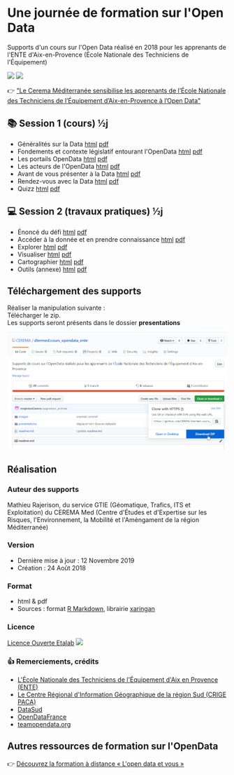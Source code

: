 # Une journée de formation sur l'Open Data<br>  

<!--![](https://www.cerema.fr/sites/default/files/styles/uas_medium/public/media/images/2019/02/visuel2.jpeg?itok=QaexK9Vo)-->

Supports d'un cours sur l'Open Data réalisé en 2018 pour les apprenants de l'ENTE d'Aix-en-Provence (École Nationale des Techniciens de l'Équipement)  

![](images/LogoENTE_small.jpg)
![](images/Logo_CEREMA_small.png)

:point_right: ["Le Cerema Méditerranée sensibilise les apprenants de l’École Nationale des Techniciens de l’Équipement d’Aix-en-Provence à l’Open Data"](https://www.cerema.fr/fr/actualites/cerema-mediterranee-sensibilise-apprenants-ecole-nationale)

## :books: Session 1 (cours) ½j 
- Généralités sur la Data  [html](https://github.com/CEREMA/dtermed.cours_opendata_ente/blob/master/presentations/session1/session1_1_data.html) [pdf](https://github.com/CEREMA/dtermed.cours_opendata_ente/blob/master/presentations/session1/session1_1_data.pdf)
- Fondements et contexte législatif entourant l'OpenData  [html](https://github.com/CEREMA/dtermed.cours_opendata_ente/blob/master/presentations/session1/session1_2_fondements.html) [pdf](https://github.com/CEREMA/dtermed.cours_opendata_ente/blob/master/presentations/session1/session1_2_fondements.pdf)
- Les portails OpenData  [html](https://github.com/CEREMA/dtermed.cours_opendata_ente/blob/master/presentations/session1/session1_3_portails.html) [pdf](https://github.com/CEREMA/dtermed.cours_opendata_ente/blob/master/presentations/session1/session1_3_portails.pdf)
- Les acteurs de l'OpenData  [html](https://github.com/CEREMA/dtermed.cours_opendata_ente/blob/master/presentations/session1/session1_4_acteurs.html) [pdf](https://github.com/CEREMA/dtermed.cours_opendata_ente/blob/master/presentations/session1/session1_4_acteurs.pdf)
- Avant de vous présenter à la Data  [html](https://github.com/CEREMA/dtermed.cours_opendata_ente/blob/master/presentations/session1/session1_5_avant_data.html) [pdf](https://github.com/CEREMA/dtermed.cours_opendata_ente/blob/master/presentations/session1/session1_5_avant_data.pdf)
- Rendez-vous avec la Data  [html](https://github.com/CEREMA/dtermed.cours_opendata_ente/blob/master/presentations/session1/session1_6_rdv_data.html) [pdf](https://github.com/CEREMA/dtermed.cours_opendata_ente/blob/master/presentations/session1/session1_6_rdv_data.pdf)
- Quizz  [html](https://github.com/CEREMA/dtermed.cours_opendata_ente/blob/master/presentations/session1/session1_7_quizz.html) [pdf](https://github.com/CEREMA/dtermed.cours_opendata_ente/blob/master/presentations/session1/sesion_1_7_quizz.pdf)

## :computer: Session 2 (travaux pratiques) ½j 
- Énoncé du défi  [html](https://github.com/CEREMA/dtermed.cours_opendata_ente/blob/master/presentations/session2/session2_1_énoncé.html) [pdf](https://github.com/CEREMA/dtermed.cours_opendata_ente/blob/master/presentations/session2/session2_1_énoncé.pdf)
- Accéder à la donnée et en prendre connaissance  [html](https://github.com/CEREMA/dtermed.cours_opendata_ente/blob/master/presentations/session2/session2_2_acceder_prendre_connaissance.html) [pdf](https://github.com/CEREMA/dtermed.cours_opendata_ente/blob/master/presentations/session2/session2_2_acceder_prendre_connaissance.pdf)
- Explorer  [html](https://github.com/CEREMA/dtermed.cours_opendata_ente/blob/master/presentations/session2/session2_3_explorer.html) [pdf](https://github.com/CEREMA/dtermed.cours_opendata_ente/blob/master/presentations/session2/session2_3_explorer.pdf)
- Visualiser  [html](https://github.com/CEREMA/dtermed.cours_opendata_ente/blob/master/presentations/session2/session2_4_visualiser.html) [pdf](https://github.com/CEREMA/dtermed.cours_opendata_ente/blob/master/presentations/session2/session2_4_visualiser.pdf)
- Cartographier  [html](https://github.com/CEREMA/dtermed.cours_opendata_ente/blob/master/presentations/session2/session2_5_cartographier.html) [pdf](https://github.com/CEREMA/dtermed.cours_opendata_ente/blob/master/presentations/session2/session2_5_cartographier.pdf)
- Outils (annexe)  [html](https://github.com/CEREMA/dtermed.cours_opendata_ente/blob/master/presentations/session2/session2_6_annexe_outils.html) [pdf](https://github.com/CEREMA/dtermed.cours_opendata_ente/blob/master/presentations/session2/session2_6_annexe_outils.pdf)

## Téléchargement des supports
Réaliser la manipulation suivante :  
Télécharger le zip.  
Les supports seront présents dans le dossier **presentations**
![](images/téléchargement_zip.png)

## Réalisation
### Auteur des supports
Mathieu Rajerison, du service GTIE (Géomatique, Trafics, ITS et Exploitation) du CEREMA Med (Centre d'Études et d'Expertise sur les Risques, l'Environnement, la Mobilité et l'Améngament de la région Méditerranée)

### Version
- Dernière mise à jour : 12 Novembre 2019
- Création :             24 Août 2018

### Format
- html & pdf
- Sources : format [R Markdown](https://rmarkdown.rstudio.com/), librairie [xaringan](https://github.com/yihui/xaringan)

### Licence
[Licence Ouverte Etalab](https://www.etalab.gouv.fr/licence-ouverte-open-licence)
<img src=https://www.etalab.gouv.fr/wp-content/uploads/2011/10/licence-ouverte-open-licence.gif width=20></img>

### :thumbsup: Remerciements, crédits
- [L'École Nationale des Techniciens de l'Équipement d'Aix en Provence (ENTE)](http://www.ente.developpement-durable.gouv.fr/aix-en-provence-r41.html)
- [Le Centre Régional d'Information Géographique de la région Sud (CRIGE PACA)](http://www.crige-paca.org/)
- [DataSud](https://www.datasud.fr/)
- [OpenDataFrance](http://www.opendatafrance.net/)
- [teamopendata.org](https://teamopendata.org)

## Autres ressources de formation sur l'OpenData
:point_right:  [Découvrez la formation à distance « L'open data et vous »](https://www.cerema.fr/fr/actualites/decouvrez-formation-distance-open-data-vous)

